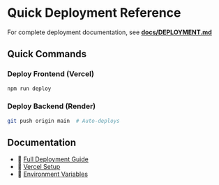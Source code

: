 # Quick Deployment Reference

For complete deployment documentation, see **[docs/DEPLOYMENT.md](docs/DEPLOYMENT.md)**

## Quick Commands

### Deploy Frontend (Vercel)
```bash
npm run deploy
```

### Deploy Backend (Render)
```bash
git push origin main  # Auto-deploys
```

## Documentation
- 📖 [Full Deployment Guide](docs/DEPLOYMENT.md)
- 🚀 [Vercel Setup](docs/VERCEL.md)
- 🔧 [Environment Variables](docs/ENVIRONMENT.md)
